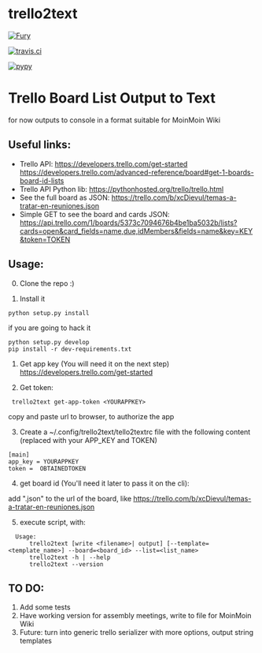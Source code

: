 # trello2text


[![Fury](https://badge.fury.io/py/trello2text.png)](http://badge.fury.io/py/trello2text)


[![travis.ci](https://travis-ci.org/cirinoalejando/trello2text.png?branch=master)](https://travis-ci.org/cirinoalejando/trello2text)


[![pypy](https://pypip.in/d/trello2text/badge.png)](https://crate.io/packages/trello2text?version=latest)


# Trello Board List Output to Text
for now outputs to console in a  format suitable for MoinMoin Wiki

## Useful links:

* Trello API:
https://developers.trello.com/get-started
https://developers.trello.com/advanced-reference/board#get-1-boards-board-id-lists
* Trello API Python lib:
https://pythonhosted.org/trello/trello.html
* See the full board as JSON:
https://trello.com/b/xcDievul/temas-a-tratar-en-reuniones.json
* Simple GET to see the board and cards JSON:
https://api.trello.com/1/boards/5373c7094676b4be1ba5032b/lists?cards=open&card_fields=name,due,idMembers&fields=name&key=KEY&token=TOKEN

## Usage:

00. Clone the repo :)

0. Install it
  ```
  python setup.py install
  ```
  if you are going to hack it

  ```
  python setup.py develop
  pip install -r dev-requirements.txt
  ```

1. Get app key (You will need it on the next step)
  https://developers.trello.com/get-started

2. Get token:
  ```
   trello2text get-app-token <YOURAPPKEY>
  ```
  copy and paste url to browser, to authorize the app

3. Create a ~/.config/trello2text/tello2textrc file with the following content (replaced with your APP_KEY and TOKEN)
  ```
  [main]
  app_key = YOURAPPKEY 
  token =  OBTAINEDTOKEN
  ```

4. get board id (You'll need it later to pass it on the cli):
  
  add ".json" to the url of the board, like https://trello.com/b/xcDievul/temas-a-tratar-en-reuniones.json


5. execute script, with:
  ```
    Usage:
        trello2text [write <filename>| output] [--template=<template_name>] --board=<board_id> --list=<list_name>
        trello2text -h | --help
        trello2text --version
  ```
  
  
## TO DO:
1. Add some tests
2. Have working version for assembly meetings, write to file for MoinMoin Wiki
3. Future: turn into generic trello serializer with more options, output string templates

